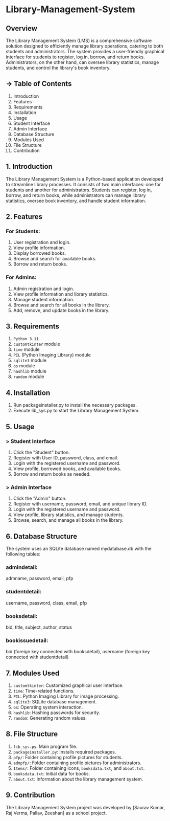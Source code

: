 # Library-Management-System 

## Overview
The Library Management System (LMS) is a comprehensive software solution designed to efficiently manage library 
operations, catering to both students and administrators. The system provides a user-friendly graphical interface for 
students to register, log in, borrow, and return books. Administrators, on the other hand, can oversee library 
statistics, manage students, and control the library's book inventory.

## ->  Table of Contents
1.  Introduction
2.  Features
3.  Requirements
4.  Installation
5.  Usage
 51.  Student Interface
 52.  Admin Interface
6.  Database Structure
7.  Modules Used
8.  File Structure
9.  Contribution

##  1.  Introduction
The Library Management System is a Python-based application developed to streamline library processes. It consists of 
two main interfaces: one for students and another for administrators. Students can register, log in, borrow, and 
return books, while administrators can manage library statistics, oversee book inventory, and handle student 
information.

##  2.  Features<a name="features"></a>
### For Students:
1.  User registration and login.
2.  View profile information.
3.  Display borrowed books.
4.  Browse and search for available books.
5.  Borrow and return books.

### For Admins:
1.  Admin registration and login.
2.  View profile information and library statistics.
3.  Manage student information.
4.  Browse and search for all books in the library.
5.  Add, remove, and update books in the library.

##  3.  Requirements
1. `Python 3.11`
2. `customtkinter` module
3. `time` module
4. `PIL` (Python Imaging Library) module
5. `sqlite3` module
6. `os` module
7. `hashlib` module
8. `random` module

##  4.  Installation<a name="installation"></a>
1. Run packageinstaller.py to install the necessary packages.
2. Execute lib_sys.py to start the Library Management System.

##  5.  Usage<a name="usage"></a>
### > Student Interface<a name="student-interface"></a>
1. Click the "Student" button.
2. Register with User ID, password, class, and email.
3. Login with the registered username and password.
4. View profile, borrowed books, and available books.
5. Borrow and return books as needed.

### > Admin Interface<a name="admin-interface"></a>
1. Click the "Admin" button.
2. Register with username, password, email, and unique library ID.
3. Login with the registered username and password.
4. View profile, library statistics, and manage students.
5. Browse, search, and manage all books in the library.

##  6.  Database Structure
The system uses an SQLite database named mydatabase.db with the following tables:

### admindetail:
admname,
password,
email,
pfp 

### studentdetail:
username,
password,
class,
email,
pfp 

### booksdetail:
bid,
title,
subject,
author,
status 

### bookissuedetail:
bid (foreign key connected with booksdetail),
username (foreign key connected with studentdetail)

##  7.  Modules Used
1. `customtkinter`: Customized graphical user interface.
2. `time`: Time-related functions.
3. `PIL`: Python Imaging Library for image processing.
4. `sqlite3`: SQLite database management.
5. `os`: Operating system interaction.
6. `hashlib`: Hashing passwords for security.
7. `random`: Generating random values.

##  8.  File Structure
1. `lib_sys.py`: Main program file.
2. `packageinstaller.py`: Installs required packages.
3. `pfp/`: Folder containing profile pictures for students.
4. `admpfp/`: Folder containing profile pictures for administrators.
5. `Items/`: Folder containing icons, `booksdata.txt`, and `about.txt`.
6. `booksdata.txt`: Initial data for books.
7. `about.txt`: Information about the library management system.

##  9.  Contribution
The Library Management System project was developed by 
[Saurav Kumar, 
Raj Verma, 
Pallav, 
Zeeshan]
as a school project.

